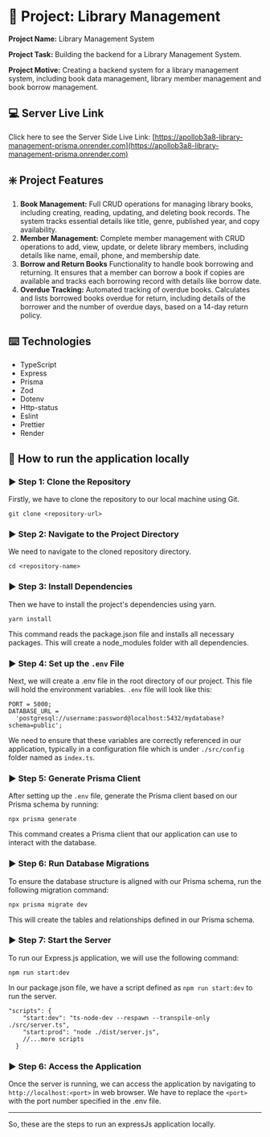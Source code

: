 # :ledger: Project: Library Management

**Project Name:** Library Management System

**Project Task:** Building the backend for a Library Management System.

**Project Motive:** Creating a backend system for a library management system, including book data management, library member management and book borrow management.

## :computer: Server Live Link

Click here to see the Server Side Live Link: [https://apollob3a8-library-management-prisma.onrender.com](https://apollob3a8-library-management-prisma.onrender.com)

## :sparkle: Project Features

1. **Book Management:** Full CRUD operations for managing library books, including creating, reading, updating, and deleting book records. The system tracks essential details like title, genre, published year, and copy availability.
2. **Member Management:** Complete member management with CRUD operations to add, view, update, or delete library members, including details like name, email, phone, and membership date.
3. **Borrow and Return Books** Functionality to handle book borrowing and returning. It ensures that a member can borrow a book if copies are available and tracks each borrowing record with details like borrow date.
4. **Overdue Tracking:** Automated tracking of overdue books. Calculates and lists borrowed books overdue for return, including details of the borrower and the number of overdue days, based on a 14-day return policy.

## :keyboard: Technologies

- TypeScript
- Express
- Prisma
- Zod
- Dotenv
- Http-status
- Eslint
- Prettier
- Render

## :link: How to run the application locally

### :arrow_forward: Step 1: Clone the Repository

Firstly, we have to clone the repository to our local machine using Git.

```node
git clone <repository-url>
```

### :arrow_forward: Step 2: Navigate to the Project Directory

We need to navigate to the cloned repository directory.

```node
cd <repository-name>
```

### :arrow_forward: Step 3: Install Dependencies

Then we have to install the project's dependencies using yarn.

```node
yarn install
```

This command reads the package.json file and installs all necessary packages. This will create a node_modules folder with all dependencies.

### :arrow_forward: Step 4: Set up the `.env` File

Next, we will create a .env file in the root directory of our project. This file will hold the environment variables. `.env` file will look like this:

```node
PORT = 5000;
DATABASE_URL =
  'postgresql://username:password@localhost:5432/mydatabase?schema=public';
```

We need to ensure that these variables are correctly referenced in our application, typically in a configuration file which is under `./src/config` folder named as `index.ts`.

### :arrow_forward: Step 5: Generate Prisma Client

After setting up the `.env` file, generate the Prisma client based on our Prisma schema by running:

```node
npx prisma generate
```

This command creates a Prisma client that our application can use to interact with the database.

### :arrow_forward: Step 6: Run Database Migrations

To ensure the database structure is aligned with our Prisma schema, run the following migration command:

```node
npx prisma migrate dev
```

This will create the tables and relationships defined in our Prisma schema.

### :arrow_forward: Step 7: Start the Server

To run our Express.js application, we will use the following command:

```node
npm run start:dev
```

In our package.json file, we have a script defined as `npm run start:dev` to run the server.

```node
"scripts": {
    "start:dev": "ts-node-dev --respawn --transpile-only ./src/server.ts",
    "start:prod": "node ./dist/server.js",
    //...more scripts
  }
```

### :arrow_forward: Step 6: Access the Application

Once the server is running, we can access the application by navigating to `http://localhost:<port>` in web browser. We have to replace the `<port>` with the port number specified in the .env file.

---

So, these are the steps to run an expressJs application locally.
